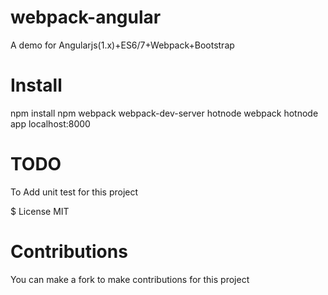# webpack-angular
A demo for Angularjs(1.x)+ES6/7+Webpack+Bootstrap

# Install
npm install
npm webpack webpack-dev-server hotnode
webpack
hotnode app
localhost:8000

# TODO
To Add unit test for this project

$ License
MIT

# Contributions
You can make a fork to make contributions for this project

